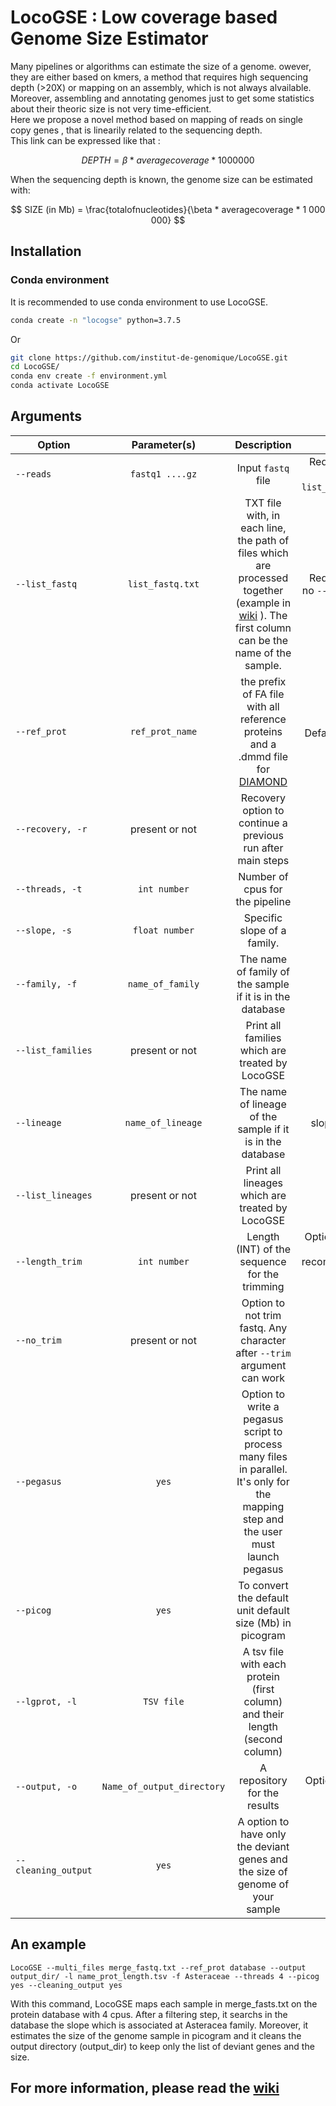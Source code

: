# LocoGSE : Low coverage based Genome Size Estimator

Many pipelines or algorithms can estimate the size of a genome. owever, they are either based on kmers, a method that requires high sequencing depth (>20X) or mapping on an assembly, which is not always alvailable.   
Moreover, assembling and annotating genomes just to get some statistics about their theoric size is not very time-efficient.  
Here we propose a novel method based on mapping of reads on single copy genes , that is linearily related to the sequencing depth.  
This link can be expressed like that :


$$ DEPTH = \beta *  averagecoverage  * 1 000 000 $$

When the sequencing depth is known, the genome size can be estimated with:


$$ SIZE (in Mb) = \frac{totalofnucleotides}{\beta * averagecoverage * 1 000 000} $$


## Installation

### Conda environment 

It is recommended to use conda environment to use LocoGSE.

```bash
conda create -n "locogse" python=3.7.5
```
Or
```bash
git clone https://github.com/institut-de-genomique/LocoGSE.git
cd LocoGSE/
conda env create -f environment.yml
conda activate LocoGSE
```


## Arguments

|  Option  |  Parameter(s)  |  Description  |  Requirement  |
|---   |:-:   |:-:   |--:  |
|  `--reads`  |  `fastq1 ....gz`  |  Input `fastq` file |  Required if there is no `--list_fastq`argument |
|  `--list_fastq`  |  `list_fastq.txt`  |  TXT file with, in each line, the path of files which are processed together (example in [wiki](https://github.com/institut-de-genomique/LocoGSE/wiki/4.LocoGSE-tutorial) ). The first column can be the name of the sample. |  Required if there is no `--reads`argument |
|  `--ref_prot`  |  `ref_prot_name`  | the prefix of FA file with all reference proteins and a .dmmd  file for [DIAMOND](https://github.com/bbuchfink/diamond)  |  Required. By Default : `OneKpGenes database`  | 
| `--recovery, -r`  | present or not |  Recovery option to continue a previous run after main steps  |  Optional  |
| `--threads, -t`  |  `int number`  |  Number of cpus for the pipeline  |  Optional  |
|  `--slope, -s `  |  `float number` |  Specific slope of a family.  |  Optional |
|  `--family, -f`  |  `name_of_family`  |  The name of family of the sample if it is in the database  |  Optional if any slope are given  |
|  `--list_families`  |  present or not  |  Print all families which are treated by LocoGSE   |  Optional  |
|  `--lineage`  |  `name_of_lineage`  |  The name of lineage of the sample if it is in the database  |  Optional if any slope or family are given  |
|  `--list_lineages`  |  present or not  |  Print all lineages which are treated by LocoGSE   |  Optional  |
| `--length_trim`  |  `int number`  |  Length (INT) of the sequence for the trimming  |  Optional (by default : 100) but not recommended if it is not for a new calibration |
|  `--no_trim`  |  present or not  |  Option to not trim fastq. Any character after `--trim` argument can work  |  Optional  | 
|  `--pegasus`  |  `yes`  |  Option to write a pegasus script to process many files in parallel. It's only for the mapping step and the user must launch pegasus  |  Optional  |
|  `--picog` |   `yes`  |  To convert the default unit default size (Mb) in picogram   |  Optional  |
|  `--lgprot, -l`  |  `TSV file`  |  A tsv file with each protein (first column) and their length (second column)  |  Optional  |
|  `--output, -o` |  `Name_of_output_directory`  |  A repository for the results  |  Optional. By default : results/   |
|  `--cleaning_output`  |  `yes`  |  A option to have only the deviant genes and the size of genome of your sample  |  Optional  |


## An example

`LocoGSE --multi_files merge_fastq.txt --ref_prot database --output output_dir/ -l name_prot_length.tsv -f Asteraceae --threads 4 --picog yes --cleaning_output yes `

With this command, LocoGSE maps each sample in merge_fasts.txt on the protein database with 4 cpus. After a filtering step, it searchs in the database the slope which is associated at Asteracea family. Moreover, it estimates the size of the genome sample in picogram and it cleans the output directory (output_dir) to keep only the list of deviant genes and the size.

## For more information, please read the [wiki](https://github.com/institut-de-genomique/LocoGSE/wiki/1.Home)


